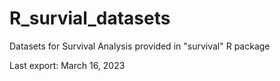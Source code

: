 # R_survial_datasets
Datasets for Survival Analysis provided in "survival" R package

Last export: March 16, 2023
